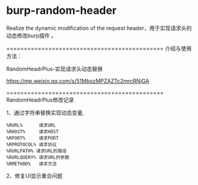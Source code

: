 # burp-random-header

Realize the dynamic modification of the request header，用于实现请求头的动态修改burp插件 。

=============================================
介绍与使用方法：

RandomHeadrPlus-实现请求头动态替换

https://mp.weixin.qq.com/s/51MbozMPZAZTc2mrcRNjGA

=============================================
RandomHeadrPlus修改记录

1、通过字符串替换实现动态变量,

    %RURL%      请求URL
    %RHOST%     请求HOST 
    %RPORT%     请求PORT
    %RPROTOCOL% 请求协议
    %RURLPATH% 请求URL的路径
    %RURLQUERY% 请求URL的参数
    %RMETHOD%   请求方法

2、修复UI显示重合问题

